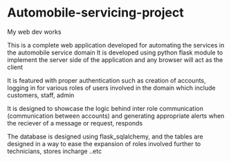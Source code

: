 # Automobile-servicing-project
My web dev works

This is a complete web application developed for automating the services in the automobile service domain
It is developed using python flask module to implement the server side of the application
and any browser will act as the client

It is featured with proper authentication such as creation of accounts, logging in for various roles of users involved in the domain
which include customers, staff, admin

It is designed to showcase the logic behind inter role communication (communication between accounts) and generating appropriate alerts when the reciever of 
a message or request, responds

The database is designed using flask_sqlalchemy, and the tables are designed in a way to ease the expansion of roles involved further to technicians, stores incharge ..etc
